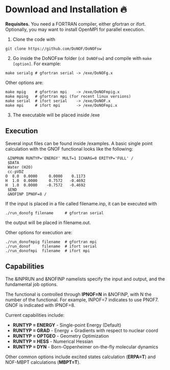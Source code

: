 # Download and Installation :fire:

**Requisites.** You need a FORTRAN compiler, either gfortran or ifort. Optionally, you may want to install OpenMPI for parallel execution.

1. Clone the code with
~~~
git clone https://github.com/DoNOF/DoNOFsw
~~~

2. Go inside the DoNOFsw folder (`cd DoNOFsw`) and compile with `make [option]`. For example:
~~~
make serialg # gfortran serial -> /exe/DoNOFg.x
~~~

Other options are:
~~~
make mpig    # gfortran mpi    -> /exe/DoNOFmpig.x
make mping   # gfortran mpi (for recent linux versions)
make serial  # ifort serial    -> /exe/DoNOF.x
make mpi     # ifort mpi       -> /exe/DoNOFmpi.x
~~~

3. The executable will be placed inside /exe

## Execution

Several input files can be found inside /examples. A basic single point calculation with the GNOF functional looks like the following:
~~~
 &INPRUN RUNTYP='ENERGY' MULT=1 ICHARG=0 ERITYP='FULL' /
 $DATA
 Water (H2O)
 cc-pVDZ
O  8.0  0.0000     0.0000    0.1173
H  1.0  0.0000     0.7572   -0.4692
H  1.0  0.0000    -0.7572   -0.4692
 $END
 &NOFINP IPNOF=8 /
~~~

If the input is placed in a file called filename.inp, it can be executed with
~~~
./run_donofg filename     # gfortran serial
~~~
the output will be placed in filename.out.

Other options for execution are:
~~~
./run_donofmpig filename  # gfortran mpi
./run_donof     filename  # ifort serial
./run_donofmpi  filename  # ifort mpi
~~~

## Capabilities

The &INPRUN and &NOFINP namelists specify the input and output, and the fundamental job options.

The functional is controlled through **IPNOF=N** in &NOFINP, with N the number of the functional. For example, INPOF=7 indicates to use PNOF7. GNOF is indicated with IPNOF=8.

Current capabilities include:
- **RUNTYP = ENERGY** - Single-point Energy (Default)
- **RUNTYP = GRAD** - Energy + Gradients with respect to nuclear coord
- **RUNTYP = OPTGEO** - Geometry Optimization
- **RUNTYP = HESS** - Numerical Hessian
- **RUNTYP = DYN** - Born-Oppenheimer on-the-fly molecular dynamics

Other common options include excited states calculation (**ERPA=T**) and NOF-MBPT calculations (**MBPT=T**).
